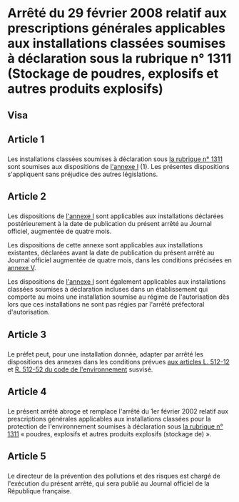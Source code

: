 # Arrêté du 29 février 2008 relatif aux prescriptions générales applicables aux installations classées soumises à déclaration sous la rubrique n° 1311 (Stockage de poudres, explosifs et autres produits explosifs)

## Visa

## Article 1

### 

Les installations classées soumises à déclaration sous [la rubrique n° 1311](https://aida.ineris.fr/consultation_document/10433) sont soumises aux dispositions de [l'annexe I](#annexe-i-:-prescriptions-générales-et-faisant-l’objet-du-contrôle-périodique-applicables-aux-installations-classées-pour-la-protection-de-l’environnement-soumises-à-déclaration-sous-la-rubrique-n°-4220) (1). Les présentes dispositions s'appliquent sans préjudice des autres législations.

## Article 2

### 

Les dispositions de [l'annexe I](#annexe-i-:-prescriptions-générales-et-faisant-l’objet-du-contrôle-périodique-applicables-aux-installations-classées-pour-la-protection-de-l’environnement-soumises-à-déclaration-sous-la-rubrique-n°-4220) sont applicables aux installations déclarées postérieurement à la date de publication du présent arrêté au Journal officiel, augmentée de quatre mois.

Les dispositions de cette annexe sont applicables aux installations existantes, déclarées avant la date de publication du présent arrêté au Journal officiel augmentée de quatre mois, dans les conditions précisées en [annexe V](#annexe-v :-dispositions-applicables-aux-installations-existantes).

Les dispositions de [l'annexe I](#annexe-i-:-prescriptions-générales-et-faisant-l’objet-du-contrôle-périodique-applicables-aux-installations-classées-pour-la-protection-de-l’environnement-soumises-à-déclaration-sous-la-rubrique-n°-4220) sont également applicables aux installations classées soumises à déclaration incluses dans un établissement qui comporte au moins une installation soumise au régime de l'autorisation dès lors que ces installations ne sont pas régies par l'arrêté préfectoral d'autorisation.

## Article 3

### 

Le préfet peut, pour une installation donnée, adapter par arrêté les dispositions des annexes dans les conditions prévues [aux articles L. 512-12](https://aida.ineris.fr/consultation_document/1767#Article_L._512-12) et [R. 512-52 du code de l'environnement](https://www.legifrance.gouv.fr/affichCodeArticle.do?cidTexte=LEGITEXT000006074220&idArticle=LEGIARTI000006838729&dateTexte=&categorieLien=cid) susvisé.

## Article 4

### 

Le présent arrêté abroge et remplace l'arrêté du 1er février 2002 relatif aux prescriptions générales applicables aux installations classées pour la protection de l'environnement soumises à déclaration sous [la rubrique n° 1311](https://aida.ineris.fr/consultation_document/10433) « poudres, explosifs et autres produits explosifs (stockage de) ».

## Article 5

### 

Le directeur de la prévention des pollutions et des risques est chargé de l'exécution du présent arrêté, qui sera publié au Journal officiel de la République française.